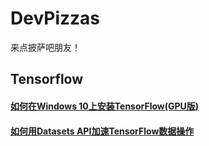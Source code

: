 # DevPizzas

来点披萨吧朋友！



## Tensorflow

#### [如何在Windows 10上安装TensorFlow(GPU版)](/tensorflow_install_on_windows10.md)

#### [如何用Datasets API加速TensorFlow数据操作](/tensorflow_datasets_api.md)